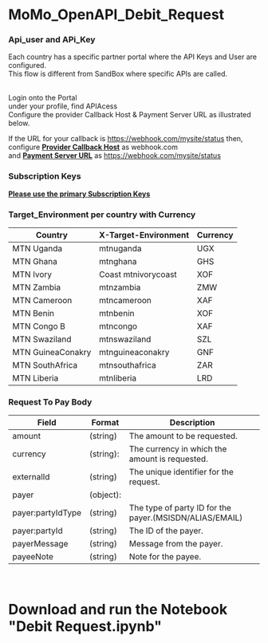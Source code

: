 # MoMo_OpenAPI_Debit_Request
### <b>Api_user and APi_Key</b>
Each country has a specific partner portal where  the API Keys and User are configured.<br>
This flow is different from SandBox where specific APIs are called.<br><br>

Login onto the Portal<br>
under your profile, find APIAcess<br>
Configure the provider Callback Host & Payment Server URL as illustrated below.<br>

If the URL for your callback is https://webhook.com/mysite/status  then,<br>
configure <ins><b>Provider Callback Host</b></ins> as webhook.com<br>
and <ins><b>Payment Server URL</b></ins> as  https://webhook.com/mysite/status <br>

### <b>Subscription Keys</b>
<ins><b>Please use the primary Subscription Keys</b></ins>

### <b>Target_Environment per country with Currency</b> 
| Country | X-Target-Environment | Currency |
| --- | --- | --- |
MTN Uganda | mtnuganda | UGX
MTN Ghana |	mtnghana |	GHS
MTN Ivory | Coast	mtnivorycoast |	XOF
MTN Zambia |	mtnzambia |	ZMW
MTN Cameroon |	mtncameroon |	XAF
MTN Benin |	mtnbenin |	XOF
MTN Congo B |	mtncongo |	XAF
MTN Swaziland |	mtnswaziland |	SZL
MTN GuineaConakry |	mtnguineaconakry |	GNF
MTN SouthAfrica |	mtnsouthafrica |	ZAR
MTN Liberia |	mtnliberia |	LRD

### <b>Request To Pay Body</b>
| Field | Format | Description |
| --- | --- | --- |
amount | (string) | The amount to be requested.
currency | (string): | The currency in which the amount is requested.
externalId | (string) | The unique identifier for the request.
payer | (object):
payer:partyIdType | (string)| The type of party ID for the payer.(MSISDN/ALIAS/EMAIL)
payer:partyId | (string) | The ID of the payer.
payerMessage | (string)| Message from the payer.
payeeNote | (string) | Note for the payee.


# <br>Download and run the Notebook "Debit Request.ipynb" </br>
